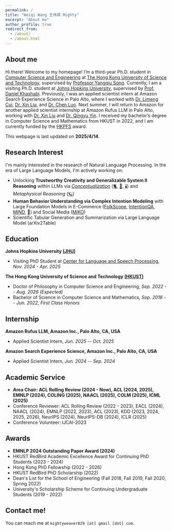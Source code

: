 ```yaml
---
permalink: /
title: "Weiqi Wang 王伟琪 Mighty"
excerpt: "About me"
author_profile: true
redirect_from:
  - /about/
  - /about.html
---
```


## About me

Hi there! Welcome to my homepage! I’m a third-year Ph.D. student in [Computer Science and Engineering](https://cse.hkust.edu.hk/) at [The Hong Kong University of Science and Technology](https://hkust.edu.hk/), supervised by [Professor Yangqiu Song](https://www.cse.ust.hk/~yqsong/). Currently, I am a visiting Ph.D. student at [Johns Hopkins University](https://www.jhu.edu/), supervised by [Prof. Daniel Khashabi](https://danielkhashabi.com/). Previously, I was an applied scientist intern at Amazon Search Experience Science in Palo Alto, where I worked with [Dr. Limeng Cui](https://scholar.google.com/citations?user=pfd4pUkAAAAJ&inst=1381320739207392350), [Dr. Xin Liu](https://seanliu96.github.io/), and [Dr. Chen Luo](https://chen-luo.com/). Next summer, I will return to Amazon for another applied scientist internship at Amazon Rufus LLM in Palo Alto, working with [Dr. Xin Liu](https://seanliu96.github.io/) and [Dr. Qingyu Yin](https://scholar.google.com/citations?user=P-mBKNYAAAAJ&hl=zh-CN&inst=1381320739207392350). I received my bachelor’s degree in Computer Science and Mathematics from HKUST in 2022, and I am currently funded by the [HKPFS](https://fytgs.hkust.edu.hk/scholarships/hong-kong-phd-fellowship-scheme) award.

This webpage is last updated on **2025/4/14**.

## Research Interest

I'm mainly interested in the research of Natural Language Processing. In the era of Large Language Models, I'm actively
working on:

- Unlocking **Trustworthy Creativity and Generalizable System II Reasoning** within LLMs via [
  *Conceptualization*](https://arxiv.org/pdf/2406.10885) ([🐈](https://aclanthology.org/2023.acl-long.733.pdf), [🚗](https://aclanthology.org/2023.findings-emnlp.902.pdf), [🕯️](https://aclanthology.org/2024.acl-long.128.pdf))
  and *Metaphysical Reasoning* ([🪐](https://arxiv.org/pdf/2406.02106))
- **Human Behavior Understanding via Complex Intention Modeling** with Large Foundation Models in
  E-Commerce ([FolkScope](https://aclanthology.org/2023.findings-acl.76.pdf), [IntentionQA](https://arxiv.org/pdf/2406.10173), [MIND](https://arxiv.org/pdf/2406.10701), 📜) and Social Media ([MIKO](https://arxiv.org/pdf/2402.18169.pdf))
- Scientific Tabular Generation and Summarization via Large Language Model (arXiv2Table)

## Education

**Johns Hopkins University [(JHU)](https://www.jhu.edu/)**

- Visiting PhD Student at [Center for Language and Speech Processing](https://www.clsp.jhu.edu/), *Nov. 2024 - Apr. 2025*

**The Hong Kong University of Science and Technology [(HKUST)](https://hkust.edu.hk/)**

- Doctor of Philosophy in Computer Science and Engineering,  *Sep. 2022 -- Aug. 2026 (Expected)*
- Bachelor of Science in Computer Science and Mathematics,  *Sep. 2018 -- Jun. 2022*, *First Class Honors*

## Internship

**Amazon Rufus LLM, Amazon Inc., Palo Alto, CA, USA**

- Applied Scientist Intern, *Jun. 2025 -- Oct. 2025*

**Amazon Search Experience Science, Amazon Inc., Palo Alto, CA, USA**

- Applied Scientist Intern, *Jun. 2024 -- Sep. 2024*

## Academic Service

* **Area Chair: ACL Rolling Review (2024 - Now), ACL (2024, 2025), EMNLP (2024), COLING (2025), NAACL (2025), COLM (2025), ICML (2025)**
* Conference Reviewer: ACL Rolling Review (2022 - 2023), EACL (2024), NAACL (2024), EMNLP (2022, 2023), ACL (2023),
  KDD (2023, 2024, 2025, 2026), NeurIPS (2024), NeurIPS-DB (2024), ICLR (2025)
* Conference Volunteer: IJCAI-2023

## Awards

* **EMNLP 2024 Outstanding Paper Award (2024)**
* HKUST RedBird Academic Excellence Award for Continuing PhD Students (2023 - 2024)
* Hong Kong PhD Fellowship (2022 - 2026)
* HKUST RedBird PhD Scholarship (2022)
* Dean's List for the School of Engineering (Fall 2018, Fall 2019, Fall 2020, Spring 2022)
* University's Scholarship Scheme for Continuing Undergraduate Students (2019 - 2022)

## Contact me!

You can reach me at `mightyweaver829 [at] gmail [dot] com`.

<script type='text/javascript' id='clustrmaps' src='//cdn.clustrmaps.com/map_v2.js?cl=ffffff&w=700&t=tt&d=DE2rC1_XQk9C3olzhHZGibG_eT8m4xfWcetZ15Zm4mQ&co=2d78ad&cmo=3acc3a&cmn=ff5353&ct=ffffff'></script>